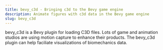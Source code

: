 ```yaml
---
title: bevy_c3d - Bringing c3d to the Bevy game engine
description: Animate figures with c3d data in the Bevy game engine
slug: bevy_c3d
---
```


bevy_c3d is a Bevy plugin for loading C3D files. Lots of game and animation studios are using motion capture to enhance their products. The bevy_c3d plugin can help faciliate visualizations of biomechanics data.
